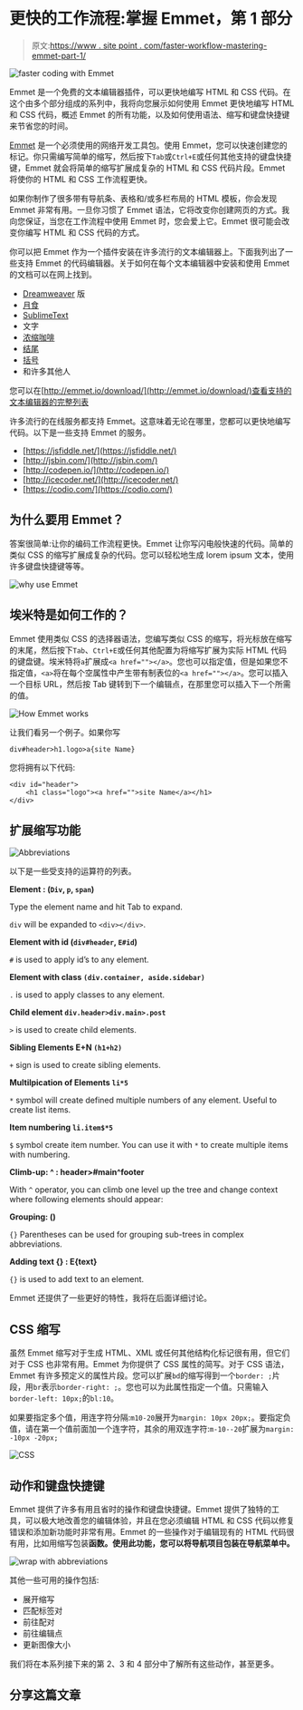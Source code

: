 # 更快的工作流程:掌握 Emmet，第 1 部分

> 原文:[https://www . site point . com/faster-workflow-mastering-emmet-part-1/](https://www.sitepoint.com/faster-workflow-mastering-emmet-part-1/)

![faster coding with Emmet](../Images/ffcdc457bdab2464ba5200c381f475b0.png)

Emmet 是一个免费的文本编辑器插件，可以更快地编写 HTML 和 CSS 代码。在这个由多个部分组成的系列中，我将向您展示如何使用 Emmet 更快地编写 HTML 和 CSS 代码，概述 Emmet 的所有功能，以及如何使用语法、缩写和键盘快捷键来节省您的时间。

[Emmet](http://emmet.io/) 是一个必须使用的网络开发工具包。使用 Emmet，您可以快速创建您的标记。你只需编写简单的缩写，然后按下`Tab`或`Ctrl+E`或任何其他支持的键盘快捷键，Emmet 就会将简单的缩写扩展成复杂的 HTML 和 CSS 代码片段。Emmet 将使你的 HTML 和 CSS 工作流程更快。

如果你制作了很多带有导航条、表格和/或多栏布局的 HTML 模板，你会发现 Emmet 非常有用。一旦你习惯了 Emmet 语法，它将改变你创建网页的方式。我向您保证，当您在工作流程中使用 Emmet 时，您会爱上它。Emmet 很可能会改变你编写 HTML 和 CSS 代码的方式。

你可以把 Emmet 作为一个插件安装在许多流行的文本编辑器上。下面我列出了一些支持 Emmet 的代码编辑器。关于如何在每个文本编辑器中安装和使用 Emmet 的文档可以在网上找到。

*   [Dreamweaver](https://github.com/emmetio/dreamweaver#readme "Emmet for Dreamweaver") 版
*   [月食](https://github.com/emmetio/emmet-eclipse#readme "Emmet for Eclipse")
*   [SublimeText](https://github.com/sergeche/emmet-sublime#readme "Emmet for Sublime Text")
*   文字
*   [浓缩咖啡](https://github.com/emmetio/Emmet.sugar#readme "Emmet for Espresso")
*   [结尾](https://github.com/emmetio/Emmet.codaplugin#readme "Emmet for Coda")
*   [括号](https://github.com/emmetio/brackets-emmet#readme "Emmet for Brackets")
*   和许多其他人

您可以在[http://emmet.io/download/](http://emmet.io/download/)查看支持的文本编辑器的完整列表

许多流行的在线服务都支持 Emmet。这意味着无论在哪里，您都可以更快地编写代码。以下是一些支持 Emmet 的服务。

*   [https://jsfiddle.net/](https://jsfiddle.net/)
*   [http://jsbin.com/](http://jsbin.com/)
*   [http://codepen.io/](http://codepen.io/)
*   [http://icecoder.net/](http://icecoder.net/)
*   [https://codio.com/](https://codio.com/)

## 为什么要用 Emmet？

答案很简单:让你的编码工作流程更快。Emmet 让你写闪电般快速的代码。简单的类似 CSS 的缩写扩展成复杂的代码。您可以轻松地生成 lorem ipsum 文本，使用许多键盘快捷键等等。

![why use Emmet](../Images/52e1023710cbf841d959b3c57cbff4a9.png)

## 埃米特是如何工作的？

Emmet 使用类似 CSS 的选择器语法，您编写类似 CSS 的缩写，将光标放在缩写的末尾，然后按下`Tab`、`Ctrl+E`或任何其他配置为将缩写扩展为实际 HTML 代码的键盘键。埃米特将`a`扩展成`<a href=""></a>`。您也可以指定值，但是如果您不指定值，`<a>`将在每个空属性中产生带有制表位的`<a href=""></a>`。您可以插入一个目标 URL，然后按 Tab 键转到下一个编辑点，在那里您可以插入下一个所需的值。

![How Emmet works](../Images/2ef520b257d45a4122e15f5ee1dd74c6.png)

让我们看另一个例子。如果你写

```
div#header>h1.logo>a{site Name}
```

您将拥有以下代码:

```
<div id="header">
	<h1 class="logo"><a href="">site Name</a></h1>
</div>
```

## 扩展缩写功能

![Abbreviations](../Images/d608b4bb0931593ae029a9a8b7a8b0e0.png)

以下是一些受支持的运算符的列表。

 **Element : (`Div`, `p`, `span`)** 

Type the element name and hit Tab to expand.

`div` will be expanded to `<div></div>`.

 **Element with id (`div#header`, `E#id`)** 

`#` is used to apply id’s to any element.

 **Element with class `(div.container, aside.sidebar)`** 

`.` is used to apply classes to any element.

 **Child element `div.header>div.main>.post`** 

`>` is used to create child elements.

 **Sibling Elements E+N `(h1+h2)`** 

`+` sign is used to create sibling elements.

 **Multilpication of Elements `li*5`** 

`*` symbol will create defined multiple numbers of any element. Useful to create list items.

 **Item numbering `li.item$*5`** 

`$` symbol create item number. You can use it with `*` to create multiple items with numbering.

**Climb-up: ^ : header>#main^footer**

With `^` operator, you can climb one level up the tree and change context where following elements should appear:

**Grouping: ()**

`{}` Parentheses can be used for grouping sub-trees in complex abbreviations.

**Adding text {} : E{text}**

`{}` is used to add text to an element.

Emmet 还提供了一些更好的特性，我将在后面详细讨论。

## CSS 缩写

虽然 Emmet 缩写对于生成 HTML、XML 或任何其他结构化标记很有用，但它们对于 CSS 也非常有用。Emmet 为你提供了 CSS 属性的简写。对于 CSS 语法，Emmet 有许多预定义的属性片段。您可以扩展`bd`的缩写得到一个`border: ;`片段，用`br`表示`border-right: ;`。您也可以为此属性指定一个值。只需输入`border-left: 10px;`的`bl:10`。

如果要指定多个值，用连字符分隔:`m10-20`展开为`margin: 10px 20px;`。要指定负值，请在第一个值前面加一个连字符，其余的用双连字符:`m-10--20`扩展为`margin: -10px -20px;`

![CSS](../Images/7d9894e18a8c2ec318da86132eb6f4fe.png)

## 动作和键盘快捷键

Emmet 提供了许多有用且省时的操作和键盘快捷键。Emmet 提供了独特的工具，可以极大地改善您的编辑体验，并且在您必须编辑 HTML 和 CSS 代码以修复错误和添加新功能时非常有用。Emmet 的一些操作对于编辑现有的 HTML 代码很有用，比如用缩写包装**函数。使用此功能，您可以将导航项目包装在导航菜单中。**

![wrap with abbreviations](../Images/56c73335d86b74f44628978a97162dd2.png)

其他一些可用的操作包括:

*   展开缩写
*   匹配标签对
*   前往配对
*   前往编辑点
*   更新图像大小

我们将在本系列接下来的第 2、3 和 4 部分中了解所有这些动作，甚至更多。

## 分享这篇文章